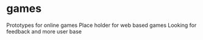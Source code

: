# games
Prototypes for online games
Place holder for web based games
Looking for feedback and more user base
